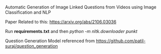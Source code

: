 Automatic Generation of Image Linked Questions from Videos using Image Classification and NLP

Paper Related to this: https://arxiv.org/abs/2106.03036

Run **requirements.txt** and then *python -m nltk.downloader punkt*

Question Generation Model referenced from https://github.com/patil-suraj/question_generation 




